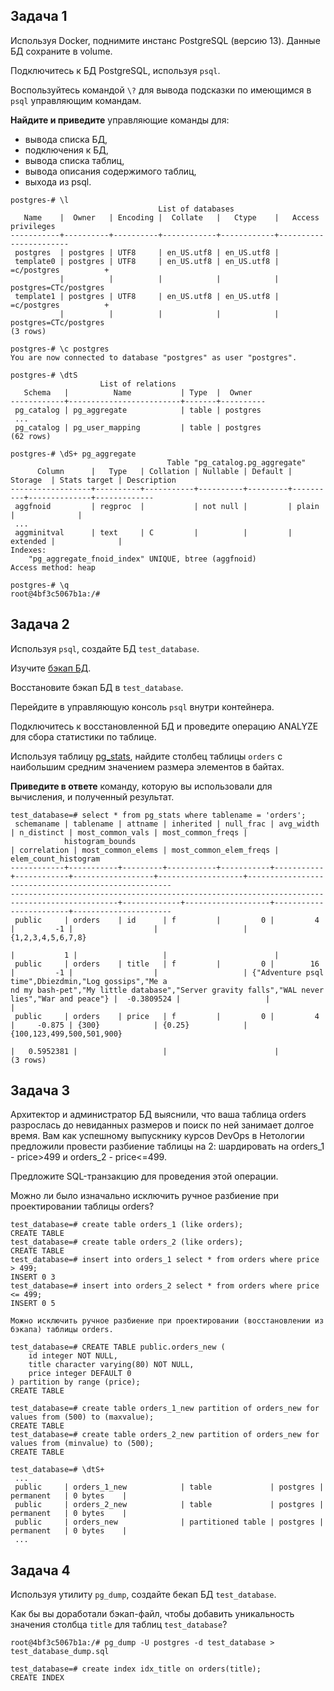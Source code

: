 ## Задача 1

Используя Docker, поднимите инстанс PostgreSQL (версию 13). Данные БД сохраните в volume.

Подключитесь к БД PostgreSQL, используя `psql`.

Воспользуйтесь командой `\?` для вывода подсказки по имеющимся в `psql` управляющим командам.

**Найдите и приведите** управляющие команды для:

- вывода списка БД,
- подключения к БД,
- вывода списка таблиц,
- вывода описания содержимого таблиц,
- выхода из psql.

```
postgres-# \l
                                 List of databases
   Name    |  Owner   | Encoding |  Collate   |   Ctype    |   Access privileges   
-----------+----------+----------+------------+------------+-----------------------
 postgres  | postgres | UTF8     | en_US.utf8 | en_US.utf8 | 
 template0 | postgres | UTF8     | en_US.utf8 | en_US.utf8 | =c/postgres          +
           |          |          |            |            | postgres=CTc/postgres
 template1 | postgres | UTF8     | en_US.utf8 | en_US.utf8 | =c/postgres          +
           |          |          |            |            | postgres=CTc/postgres
(3 rows)

postgres-# \c postgres
You are now connected to database "postgres" as user "postgres".

postgres-# \dtS
                    List of relations
   Schema   |          Name           | Type  |  Owner   
------------+-------------------------+-------+----------
 pg_catalog | pg_aggregate            | table | postgres
 ...
 pg_catalog | pg_user_mapping         | table | postgres
(62 rows)

postgres-# \dS+ pg_aggregate
                                   Table "pg_catalog.pg_aggregate"
      Column      |   Type   | Collation | Nullable | Default | Storage  | Stats target | Description 
------------------+----------+-----------+----------+---------+----------+--------------+-------------
 aggfnoid         | regproc  |           | not null |         | plain    |              | 
 ...
 aggminitval      | text     | C         |          |         | extended |              | 
Indexes:
    "pg_aggregate_fnoid_index" UNIQUE, btree (aggfnoid)
Access method: heap

postgres-# \q
root@4bf3c5067b1a:/# 
```

## Задача 2

Используя `psql`, создайте БД `test_database`.

Изучите [бэкап БД](https://github.com/netology-code/virt-homeworks/tree/virt-11/06-db-04-postgresql/test_data).

Восстановите бэкап БД в `test_database`.

Перейдите в управляющую консоль `psql` внутри контейнера.

Подключитесь к восстановленной БД и проведите операцию ANALYZE для сбора статистики по таблице.

Используя таблицу [pg_stats](https://postgrespro.ru/docs/postgresql/12/view-pg-stats), найдите столбец таблицы `orders` 
с наибольшим средним значением размера элементов в байтах.

**Приведите в ответе** команду, которую вы использовали для вычисления, и полученный результат.

```
test_database=# select * from pg_stats where tablename = 'orders';
 schemaname | tablename | attname | inherited | null_frac | avg_width | n_distinct | most_common_vals | most_common_freqs |                                                     
            histogram_bounds                                                                  | correlation | most_common_elems | most_common_elem_freqs | elem_count_histogram 
------------+-----------+---------+-----------+-----------+-----------+------------+------------------+-------------------+-----------------------------------------------------
----------------------------------------------------------------------------------------------+-------------+-------------------+------------------------+----------------------
 public     | orders    | id      | f         |         0 |         4 |         -1 |                  |                   | {1,2,3,4,5,6,7,8}                                   
                                                                                              |           1 |                   |                        | 
 public     | orders    | title   | f         |         0 |        16 |         -1 |                  |                   | {"Adventure psql time",Dbiezdmin,"Log gossips","Me a
nd my bash-pet","My little database","Server gravity falls","WAL never lies","War and peace"} |  -0.3809524 |                   |                        | 
 public     | orders    | price   | f         |         0 |         4 |     -0.875 | {300}            | {0.25}            | {100,123,499,500,501,900}                           
                                                                                              |   0.5952381 |                   |                        | 
(3 rows)
```

## Задача 3

Архитектор и администратор БД выяснили, что ваша таблица orders разрослась до невиданных размеров и
поиск по ней занимает долгое время. Вам как успешному выпускнику курсов DevOps в Нетологии предложили
провести разбиение таблицы на 2: шардировать на orders_1 - price>499 и orders_2 - price<=499.

Предложите SQL-транзакцию для проведения этой операции.

Можно ли было изначально исключить ручное разбиение при проектировании таблицы orders?

```
test_database=# create table orders_1 (like orders);
CREATE TABLE
test_database=# create table orders_2 (like orders);
CREATE TABLE
test_database=# insert into orders_1 select * from orders where price > 499;
INSERT 0 3
test_database=# insert into orders_2 select * from orders where price <= 499;
INSERT 0 5

Можно исключить ручное разбиение при проектировании (восстановлении из бэкапа) таблицы orders.

test_database=# CREATE TABLE public.orders_new (
    id integer NOT NULL,
    title character varying(80) NOT NULL,
    price integer DEFAULT 0
) partition by range (price);
CREATE TABLE

test_database=# create table orders_1_new partition of orders_new for values from (500) to (maxvalue);
CREATE TABLE
test_database=# create table orders_2_new partition of orders_new for values from (minvalue) to (500);
CREATE TABLE

test_database=# \dtS+
 ...
 public     | orders_1_new            | table             | postgres | permanent   | 0 bytes    | 
 public     | orders_2_new            | table             | postgres | permanent   | 0 bytes    | 
 public     | orders_new              | partitioned table | postgres | permanent   | 0 bytes    | 
 ...
```

## Задача 4

Используя утилиту `pg_dump`, создайте бекап БД `test_database`.

Как бы вы доработали бэкап-файл, чтобы добавить уникальность значения столбца `title` для таблиц `test_database`?

```
root@4bf3c5067b1a:/# pg_dump -U postgres -d test_database > test_database_dump.sql

test_database=# create index idx_title on orders(title);
CREATE INDEX
```
